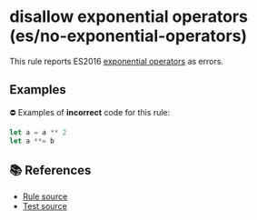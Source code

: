# disallow exponential operators (es/no-exponential-operators)

This rule reports ES2016 [exponential operators](https://github.com/rwaldron/exponentiation-operator#readme) as errors.

## Examples

⛔ Examples of **incorrect** code for this rule:

```js
let a = a ** 2
let a **= b
```

## 📚 References

- [Rule source](https://github.com/mysticatea/eslint-plugin-es/blob/v1.2.0/lib/rules/no-exponential-operators.js)
- [Test source](https://github.com/mysticatea/eslint-plugin-es/blob/v1.2.0/tests/lib/rules/no-exponential-operators.js)
